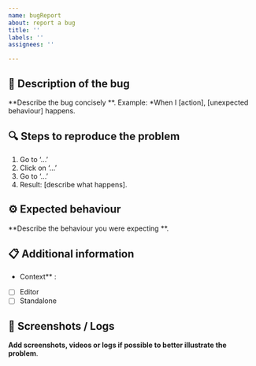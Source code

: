 ```yaml
---
name: bugReport
about: report a bug
title: ''
labels: ''
assignees: ''

---
```


## 🐛 Description of the bug

**Describe the bug concisely **. 
Example: *When I [action], [unexpected behaviour] happens.

## 🔍 Steps to reproduce the problem

1. Go to ‘...’
2. Click on ‘...’
3. Go to ‘...’
4. Result: [describe what happens].

## ⚙️ Expected behaviour

**Describe the behaviour you were expecting **.

## 📋 Additional information

- Context** : 
- [ ] Editor
- [ ] Standalone

## 📸 Screenshots / Logs

**Add screenshots, videos or logs if possible to better illustrate the problem**.
